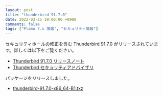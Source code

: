 ```yaml
---
layout: post
title: "thunderbird 91.7.0"
date: 2022-03-25 19:00:00 +0900
comments: false
tags: ["Plamo 7.x 情報", "セキュリティ情報"]
---
```

セキュリティホールの修正を含む Thunderbird 91.7.0 がリリースされています。詳しくは以下をご覧ください。

* [Thunderbird 91.7.0 リリースノート](https://www.mozilla.org/en-US/thunderbird/91.7.0/releasenotes/)
* [Thunderbird セキュリティアドバイザリ](https://www.mozilla.org/en-US/security/known-vulnerabilities/thunderbird/#thunderbird91.7.0)

パッケージをリリースしました。

* [thunderbird-91.7.0-x86_64-B1.txz](https://repository.plamolinux.org/pub/linux/Plamo/Plamo-7.x/x86_64/plamo/06_xapps/thunderbird-91.7.0-x86_64-B1.txz)
